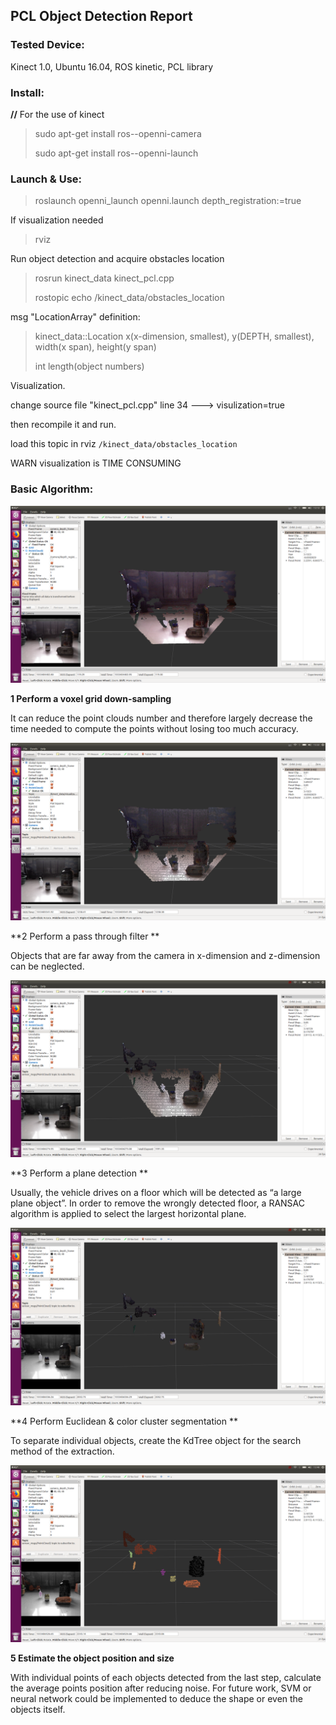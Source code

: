 ## PCL Object Detection Report

### Tested Device: 

Kinect 1.0, Ubuntu 16.04, ROS kinetic, PCL library



### Install:

**//** For the use of kinect

> sudo apt-get install ros-<rosdistro>-openni-camera
>
> sudo apt-get install ros-<rosdistro>-openni-launch



### Launch & Use:



> roslaunch openni_launch openni.launch depth_registration:=true

If visualization needed

> rviz

 

Run object detection and acquire obstacles location

> rosrun kinect_data kinect_pcl.cpp
>
> rostopic echo /kinect_data/obstacles_location

 

msg "LocationArray" definition: 

> kinect_data::Location   x(x-dimension, smallest), y(DEPTH, smallest), width(x span), height(y span)
>
> int length(object numbers) 
>

 

Visualization. 

change source file "kinect_pcl.cpp" line 34 ---> visulization=true

then recompile it and run.

load this topic in rviz `/kinect_data/obstacles_location`

WARN visualization is TIME CONSUMING 



### Basic Algorithm:

![](demonstration/1.png)

**1 Perform a voxel grid down-sampling**

It can reduce the point clouds number and therefore largely decrease the time needed to compute the points without losing too much accuracy.

![](demonstration/2.png)

**2 Perform a pass through filter **

Objects that are far away from the camera in x-dimension and z-dimension can be neglected.

![](demonstration/3.png)

**3 Perform a plane detection **

Usually, the vehicle drives on a floor which will be detected as “a large plane object”. In order to remove the wrongly detected floor, a RANSAC algorithm is applied to select the largest horizontal plane.

![](demonstration/4.png)

**4 Perform Euclidean & color cluster segmentation **

To separate individual objects, create the KdTree object for the search method of the extraction.

![](demonstration/5.png)

**5 Estimate the object position and size**

With individual points of each objects detected from the last step, calculate the average points position after reducing noise. For future work, SVM or neural network could be implemented to deduce the shape or even the objects itself.